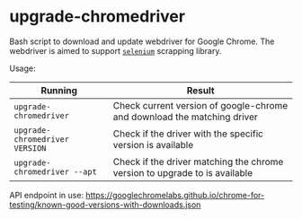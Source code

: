 # upgrade-chromedriver

Bash script to download and update webdriver for Google Chrome.
The webdriver is aimed to support [`selenium`](https://selenium.dev) scrapping library.

Usage:

| Running                       | Result                        |
| ----------------------------- | ----------------------------- |
| `upgrade-chromedriver`        | Check current version of google-chrome and download the matching driver |
| `upgrade-chromedriver VERSION` | Check if the driver with the specific version is available |
| `upgrade-chromedriver --apt`  | Check if the driver matching the chrome version to upgrade to is available |

API endpoint in use: https://googlechromelabs.github.io/chrome-for-testing/known-good-versions-with-downloads.json
